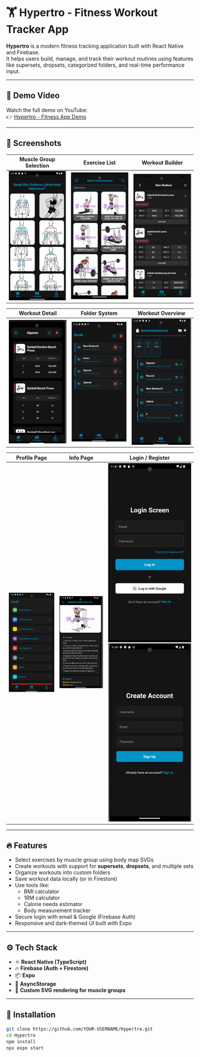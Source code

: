 # 🏋️ Hypertro - Fitness Workout Tracker App

**Hypertro** is a modern fitness tracking application built with React Native and Firebase.  
It helps users build, manage, and track their workout routines using features like supersets, dropsets, categorized folders, and real-time performance input.

---

## 🎥 Demo Video

Watch the full demo on YouTube:  
👉 [Hypertro - Fitness App Demo](https://www.youtube.com/watch?v=6wpUIr66KNA)

---

## 📸 Screenshots

| Muscle Group Selection | Exercise List | Workout Builder |
|------------------------|---------------|-----------------|
| ![](./assets/screenshots/Part.jpg) | ![](./assets/screenshots/Move.jpg) | ![](./assets/screenshots/Superset.jpg) |

| Workout Detail | Folder System | Workout Overview |
|----------------|---------------|------------------|
| ![](./assets/screenshots/Detail.jpg) | ![](./assets/screenshots/Folder.jpg) | ![](./assets/screenshots/Workout.jpg) |

| Profile Page | Info Page | Login / Register |
|-------------|-----------|------------------|
| ![](./assets/screenshots/Profile.jpg) | ![](./assets/screenshots/Info.jpg) | ![](./assets/screenshots/Login.jpg) ![](./assets/screenshots/Register.jpg) |

---

## 🔥 Features

- Select exercises by muscle group using body map SVGs
- Create workouts with support for **supersets**, **dropsets**, and multiple sets
- Organize workouts into custom folders
- Save workout data locally (or in Firestore)
- Use tools like:
  - BMI calculator
  - 1RM calculator
  - Calorie needs estimator
  - Body measurement tracker
- Secure login with email & Google (Firebase Auth)
- Responsive and dark-themed UI built with Expo

---

## ⚙️ Tech Stack

- ⚛️ **React Native (TypeScript)**
- 🔥 **Firebase (Auth + Firestore)**
- 📦 **Expo**
- 💾 **AsyncStorage**
- 🎨 **Custom SVG rendering for muscle groups**

---

## 🚀 Installation

```bash
git clone https://github.com/YOUR-USERNAME/Hypertro.git
cd Hypertro
npm install
npx expo start
